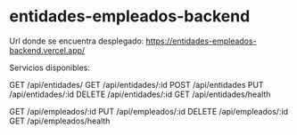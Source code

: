 ﻿# entidades-empleados-backend

Url donde se encuentra desplegado: https://entidades-empleados-backend.vercel.app/

Servicios disponibles:

GET /api/entidades/
GET /api/entidades/:id
POST /api/entidades
PUT /api/entidades/:id
DELETE /api/entidades/:id
GET /api/entidades/health

GET /api/empleados/:id
PUT /api/empleados/:id
DELETE /api/empleados/:id
GET /api/empleados/health

